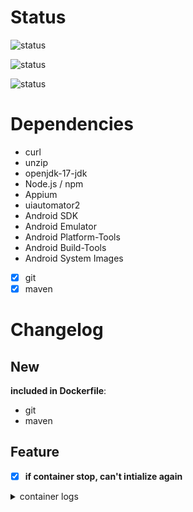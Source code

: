 # Status
![status](https://img.shields.io/badge/build-successfull-green?style=for-the-badge)

![status](https://img.shields.io/badge/test-successfull-green?style=for-the-badge)

![status](https://img.shields.io/badge/release-pending-blue?style=for-the-badge)

# Dependencies
- curl
- unzip
- openjdk-17-jdk
- Node.js /  npm
- Appium
- uiautomator2
- Android SDK
- Android Emulator
- Android Platform-Tools
- Android Build-Tools
- Android System Images
- [X] git
- [X] maven

# Changelog

## New 
**included in Dockerfile**:
  - git
  - maven

## Feature 
- [X] **if container stop, can't intialize again**
<details>
<summary>container logs</summary>
  
```
##############################################################################
##                        WARNING - ACTION REQUIRED                         ##
##  Consider using the '-metrics-collection' flag to help improve the       ##
##  emulator by sending anonymized usage data. Or use the '-no-metrics'     ##
##  flag to bypass this warning and turn off the metrics collection.        ##
##  In a future release this warning will turn into a one-time blocking     ##
##  prompt to ask for explicit user input regarding metrics collection.     ##
##                                                                          ##
##  Please see '-help-metrics-collection' for more details. You can use     ##
##  '-metrics-to-file' or '-metrics-to-console' flags to see what type of   ##
##  data is being collected by emulator as part of usage statistics.        ##
##############################################################################
INFO    | Loading snapshot 'default_boot'...
INFO    | Cold boot based on user configuration
INFO    | Boot completed in 17747 ms
INFO    | Increasing screen off timeout, logcat buffer size to 2M.
ERROR   | Unable to connect to adb daemon on port: 5037
INFO    | Storing crashdata in: /tmp/android-unknown/emu-crash-34.2.16.db, detection is enabled for process: 7
INFO    | Android emulator version 34.2.16.0 (build_id 12038310) (CL:N/A)
INFO    | Found systemPath /Android/Sdk/system-images/android-27/google_apis_playstore/x86/
ERROR   | Running multiple emulators with the same AVD 
ERROR   | is an experimental feature.
ERROR   | Please use -read-only flag to enable this feature.
INFO    | Storing crashdata in: /tmp/android-unknown/emu-crash-34.2.16.db, detection is enabled for process: 7
INFO    | Duplicate loglines will be removed, if you wish to see each individual line launch with the -log-nofilter flag.
INFO    | Increasing RAM size to 1536MB
```

</details>

